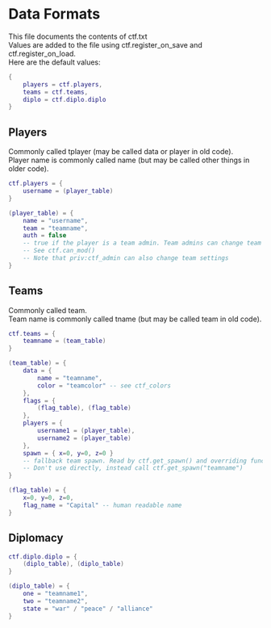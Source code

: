 # Data Formats

This file documents the contents of ctf.txt  
Values are added to the file using ctf.register_on_save and ctf.register_on_load.  
Here are the default values:

```lua
{
	players = ctf.players,
	teams = ctf.teams,
	diplo = ctf.diplo.diplo
}
```

## Players

Commonly called tplayer (may be called data or player in old code).  
Player name is commonly called name (but may be called other things in older code).

```lua
ctf.players = {
	username = (player_table)
}

(player_table) = {
	name = "username",
	team = "teamname",
	auth = false
	-- true if the player is a team admin. Team admins can change team settings.
	-- See ctf.can_mod()
	-- Note that priv:ctf_admin can also change team settings
}
```

## Teams

Commonly called team.  
Team name is commonly called tname (but may be called team in old code).

```lua
ctf.teams = {
	teamname = (team_table)
}

(team_table) = {
	data = {
		name = "teamname",
		color = "teamcolor" -- see ctf_colors
	},
	flags = {
		(flag_table), (flag_table)
	},
	players = {
		username1 = (player_table),
		username2 = (player_table)
	},
	spawn = { x=0, y=0, z=0 }
	-- fallback team spawn. Read by ctf.get_spawn() and overriding functions
	-- Don't use directly, instead call ctf.get_spawn("teamname")
}

(flag_table) = {
	x=0, y=0, z=0,
	flag_name = "Capital" -- human readable name
}
```

## Diplomacy

```lua
ctf.diplo.diplo = {
	(diplo_table), (diplo_table)
}

(diplo_table) = {
	one = "teamname1",
	two = "teamname2",
	state = "war" / "peace" / "alliance"
}
```
